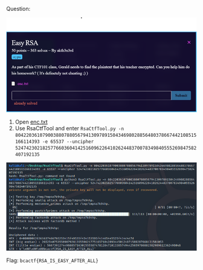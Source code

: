 Question:

![](https://github.com/MyNameIsZxM/CTF-Writeups/blob/main/2021/BCATCF%202.0/crypto/Easy%20RSA/Question.png)

1. Open [enc.txt](https://github.com/MyNameIsZxM/CTF-Writeups/blob/main/2021/BCATCF%202.0/crypto/Easy%20RSA/enc.txt)
2. Use RsaCtfTool and enter `RsaCtfTool.py -n 8042203610790038807880567941309789150434698028856480378667442108515166114393 -e 65537 --uncipher 5247423021825776603604142516096226410262448370078349840555269847582407192135`

![](https://github.com/MyNameIsZxM/CTF-Writeups/blob/main/2021/BCATCF%202.0/crypto/Easy%20RSA/solve.png)

Flag: `bcactf{RSA_IS_EASY_AFTER_ALL}`
